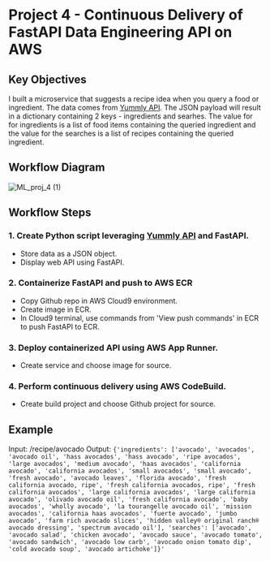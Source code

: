 # Project 4 -  Continuous Delivery of FastAPI Data Engineering API on AWS

## Key Objectives

I built a microservice that suggests a recipe idea when you query a food or ingredient. The data comes from [Yummly API](https://rapidapi.com/apidojo/api/yummly2). The JSON payload will result in a dictionary containing 2 keys - ingredients and searhes. The value for for ingredients is a list of food items containing the queried ingredient and the value for the searches is a list of recipes containing the queried ingredient. 

## Workflow Diagram
![ML_proj_4 (1)](https://user-images.githubusercontent.com/70456530/204614296-dd8fb125-8a05-40f2-8f89-e15c864ce0e5.png)

## Workflow Steps 

### 1. Create Python script leveraging [Yummly API](https://rapidapi.com/apidojo/api/yummly2) and FastAPI.
* Store data as a JSON object.
* Display web API using FastAPI. 

### 2. Containerize FastAPI and push to AWS ECR 
* Copy Github repo in AWS Cloud9 environment.
* Create image in ECR.
* In Cloud9 terminal, use commands from 'View push commands' in ECR to push FastAPI to ECR. 

### 3. Deploy containerized API using AWS App Runner.
* Create service and choose image for source.

### 4. Perform continuous delivery using AWS CodeBuild.
* Create build project and choose Github project for source. 

## Example 
Input: /recipe/avocado
Output: `{'ingredients': ['avocado', 'avocados', 'avocado oil', 'hass avocados', 'hass avocado', 'ripe avocados', 'large avocados', 'medium avocado', 'haas avocados', 'california avocado', 'california avocados', 'small avocados', 'small avocado', 'fresh avocado', 'avocado leaves', 'florida avocado', 'fresh california avocado, ripe', 'fresh california avocados, ripe', 'fresh california avocados', 'large california avocados', 'large california avocado', 'olivado avocado oil', 'fresh california avocado', 'baby avocados', 'wholly avocado', 'la tourangelle avocado oil', 'mission avocados', 'california haas avocados', 'fuerte avocado', 'jumbo avocado', 'farm rich avocado slices', 'hidden valley® original ranch® avocado dressing', 'spectrum avocado oil'], 'searches': ['avocado', 'avocado salad', 'chicken avocado', 'avocado sauce', 'avocado tomato', 'avocado sandwich', 'avocado low carb', 'avocado onion tomato dip', 'cold avocado soup', 'avocado artichoke']}'`
